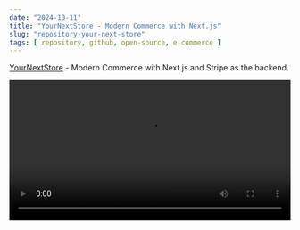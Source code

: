 ```yaml
---
date: "2024-10-11"
title: "YourNextStore - Modern Commerce with Next.js"
slug: "repository-your-next-store"
tags: [ repository, github, open-source, e-commerce ]
---
```




[YourNextStore][1] - Modern Commerce with Next.js and Stripe as the backend.

<video src="https://github.com/user-attachments/assets/64197310-29bd-4dd3-a736-1494340e20e8" width="100%" controls></video>



   [1]: https://github.com/yournextstore/yournextstore
